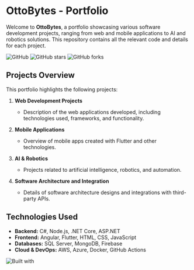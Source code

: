 # OttoBytes - Portfolio

Welcome to **OttoBytes**, a portfolio showcasing various software development projects, ranging from web and mobile applications to AI and robotics solutions. This repository contains all the relevant code and details for each project.

![GitHub](https://img.shields.io/github/license/yourusername/otto-bytes?style=for-the-badge)
![GitHub stars](https://img.shields.io/github/stars/yourusername/otto-bytes?style=for-the-badge)
![GitHub forks](https://img.shields.io/github/forks/yourusername/otto-bytes?style=for-the-badge)

## Projects Overview

This portfolio highlights the following projects:

1. **Web Development Projects**
   - Description of the web applications developed, including technologies used, frameworks, and functionality.
   
2. **Mobile Applications**
   - Overview of mobile apps created with Flutter and other technologies.

3. **AI & Robotics**
   - Projects related to artificial intelligence, robotics, and automation.

4. **Software Architecture and Integration**
   - Details of software architecture designs and integrations with third-party APIs.

## Technologies Used

- **Backend:** C#, Node.js, .NET Core, ASP.NET
- **Frontend:** Angular, Flutter, HTML, CSS, JavaScript
- **Databases:** SQL Server, MongoDB, Firebase
- **Cloud & DevOps:** AWS, Azure, Docker, GitHub Actions

![Built with](https://img.shields.io/badge/Tech-Stack-blue?style=for-the-badge)
